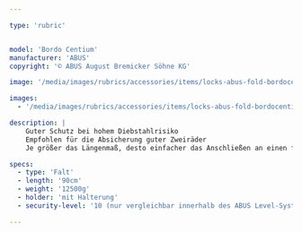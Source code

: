 ```yaml
---

type: 'rubric'


model: 'Bordo Centium'
manufacturer: 'ABUS'
copyright: '© ABUS August Bremicker Söhne KG'

image: '/media/images/rubrics/accessories/items/locks-abus-fold-bordocentium_1.jpg'

images:
  - '/media/images/rubrics/accessories/items/locks-abus-fold-bordocentium_2.jpg'

description: |
    Guter Schutz bei hohem Diebstahlrisiko
    Empfohlen für die Absicherung guter Zweiräder
    Je größer das Längenmaß, desto einfacher das Anschließen an einen festen Gegenstand

specs: 
  - type: 'Falt'
  - length: '90cm'
  - weight: '12500g'
  - holder: 'mit Halterung'
  - security-level: '10 (nur vergleichbar innerhalb des ABUS Level-Systems)'

---
```

